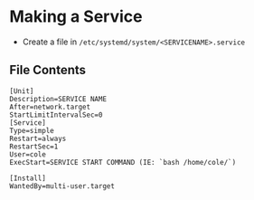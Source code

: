 # Making a Service

- Create a file in `/etc/systemd/system/<SERVICENAME>.service`

## File Contents

```
[Unit]
Description=SERVICE NAME
After=network.target
StartLimitIntervalSec=0
[Service]
Type=simple
Restart=always
RestartSec=1
User=cole
ExecStart=SERVICE START COMMAND (IE: `bash /home/cole/`)

[Install]
WantedBy=multi-user.target
```
